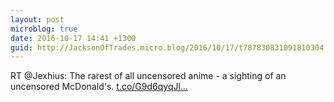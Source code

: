 ```yaml
---
layout: post
microblog: true
date: 2016-10-17 14:41 +1300
guid: http://JacksonOfTrades.micro.blog/2016/10/17/t787830831091810304.html
---
```

RT @Jexhius: The rarest of all uncensored anime - a sighting of an uncensored McDonald's. [t.co/G9d6qyqJl...](https://t.co/G9d6qyqJlc)
